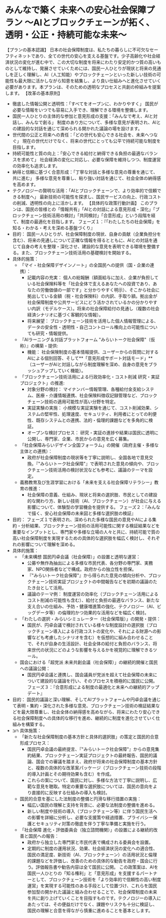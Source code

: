 # みんなで築く 未来への安心社会保障プラン ～AIとブロックチェーンが拓く、透明・公正・持続可能な未来～
【プランの基本認識】
日本の社会保障制度は、私たちの暮らしに不可欠なセーフティネットであり、全ての世代の安心を支える基盤です。少子高齢化や社会経済状況の変化が進む中で、この大切な制度を将来にわたり安定的かつ質の高いものとして維持し、発展させていくためには、国民一人ひとりが現状と将来の見通しを正しく理解し、AI（人工知能）やブロックチェーンといった新しい技術の可能性も最大限に活かしながら知恵を結集し、より良い仕組みへと進化させていく必要があります。本プランは、そのための透明なプロセスと共創の枠組みを提案します。
【改革の基本原則】
 * 徹底した情報公開と透明性：「すべてをオープンに、わかりやすく」
   国民が必要な情報をいつでも容易に入手でき、理解できる環境を整備します。
 * 国民一人ひとりの主体的な参加と意見形成の支援：「みんなで考え、AIと対話し、みんなで創る」
   制度のあり方について、多様な意見が表明され、AIとの建設的な対話を通じて深められる開かれた議論の場を設けます。
 * 世代間の公正と将来への責任：「どの世代も安心できる社会を、未来へつなぐ」
   現在の世代だけでなく、将来の世代にとっても公平で持続可能な制度を目指します。
 * 持続可能性と質の向上：「安心できる給付と納得できる負担の最適なバランスを求めて」
   社会経済の変化に対応し、必要な保障を維持しつつ、制度運営の効率化も追求します。
 * 納得と信頼に基づく合意形成：「丁寧な対話と多様な意見の尊重を通じて、共に進む」
   多様な意見を尊重し、粘り強い対話を通じて、社会全体の納得感を高めます。
 * テクノロジーの賢明な活用：「AIとブロックチェーンで、より効率的で信頼できる制度へ」
   最新技術の可能性を探求し、国民サービスの向上、行政コストの削減、透明性の向上に活かします。
【具体的な政策行動計画】
このプランは、国民の皆様との「情報共有」「AIとの対話による意見形成・深化」「ブロックチェーン技術活用の検討」「共同検討」「合意形成」という段階を経て、制度の最適化を目指します。
フェーズ１：『「わたしたちの社会保障」を知る・わかる・考えを深める基盤づくり』
 * 目的： 国民一人ひとりが、社会保障制度の現状、自身の貢献（企業負担分を含む）、将来の見通しについて正確な情報を得るとともに、AIとの対話を通じて自身の考えを整理・深化させ、建設的な意見を表明できる環境を整備する。また、ブロックチェーン技術活用の基礎検討を開始する。
 * 具体的施策：
   * 「マイ・社会保障デザインノート」の全国民への提供（国・企業の連携）：
     * 記載内容の充実： 個人の総報酬（額面給与に加え、企業が負担している社会保険料等を「社会全体で支えるあなたへの投資であり、あなたの労働価値の一部です」と分かりやすく明示）、そこから社会に拠出している金額（税・社会保険料）の内訳、手取り額。拠出金が社会保障制度や公共サービスにどう活かされているかの分かりやすい内訳（モデルケース）。将来の社会保障給付の見通し（複数の社会経済シナリオに基づく客観的な情報）。
     * 将来展望： ブロックチェーン技術を活用した個人情報管理による、データの安全性・透明性・自己コントロール権向上の可能性についても研究・情報提供。
   * 『AIラーニング＆対話プラットフォーム "みらいトーク社会保障"（仮称）』の構築・提供:
     * 機能： 社会保険制度の基本情報提供、ユーザーからの質問に対するAIによる個別回答、そして**「意見形成サポート対話モード」**（ユーザーがAIと対話しながら制度理解を深め、自身の意見をブラッシュアップしていく機能）。
   * 「ブロックチェーン技術活用による行政効率化・コスト削減 研究・実証プロジェクト」の推進:
     * 対象分野の検討： マイナンバー情報管理、各種給付金支給システム、医療・介護情報連携、社会保険料徴収記録管理など、ブロックチェーン技術の適用可能性が高い分野を特定。
     * 実証実験の実施： 小規模な実証実験を通じて、コスト削減効果、システムの堅牢性、処理速度、セキュリティ、利用者にとっての利便性、既存システムとの連携、法的・倫理的課題などを多角的に検証。
     * オープンな検討プロセス： 研究・実証の進捗や結果は国民に透明に公開し、専門家、企業、市民からの意見を広く募集。
   * 「社会保障みらいデザイン全国フォーラム」の開催（政府主催・多様な主体との連携）：
     * 政府が社会保障制度の現状等を丁寧に説明し、全国各地で意見交換。『"みらいトーク社会保障"』で表明された意見の傾向や、ブロックチェーン技術活用の検討状況なども参考に、議論のテーマを設定。
   * 義務教育及び生涯学習における「未来を支える社会保障リテラシー」教育の推進：
     * 社会保障の意義、仕組み、現状と将来の選択肢、市民としての建設的な関わり方、新しい技術（AI、ブロックチェーン）が社会に与える影響について、体験型の学習機会を提供する。
フェーズ２：『みんなで描く、安心社会保障の未来図と多様な選択肢の検証』
 * 目的： フェーズ１で表明され、深められた多様な国民の意見やAIによる集約・分析結果、ブロックチェーン技術の活用可能性に関する検証結果などを重要なインプットとし、専門家や多様な立場の人々と共に、持続可能で質の高い社会保障制度を実現するための具体的な選択肢を幅広く検討し、それぞれの影響について理解を深める。
 * 具体的施策：
   * 「未来構想 国民円卓会議（社会保障）」の設置と透明な運営：
     * 公募や無作為抽出による多様な市民代表、各分野の専門家、実務家、NPO関係者などで構成。政府からの独立性を担保。
     * 『"みらいトーク社会保障"』から得られた意見の傾向分析や、ブロックチェーン技術実証プロジェクトの中間報告などを初期の議論のたたき台として活用。
     * 議論のテーマ例： 制度運営の効率化（ブロックチェーン活用によるコスト削減の可能性も含む）、給付と負担の最適なバランス、新たな支え合いの仕組み、予防・健康増進策の強化、テクノロジー（AI、ビッグデータ等）の倫理的かつ効果的な活用などを幅広く検討。
   * 「わたしの選択・みらいシミュレーター（社会保障版）」の開発・提供：
     * 国民が、円卓会議で検討されている様々な制度設計の選択肢（ブロックチェーン導入による行政コストの変化や、それによる財源への影響なども考慮したシナリオを含む）を仮想的に組み合わせることで、それが自身の生活設計、社会全体の給付と負担のバランス、将来世代の状況にどのような影響を与えるかを視覚的に理解できるツール。
   * 国会における「超党派 未来共創会議（社会保障）」の継続的開催と国民への議論公開：
     * 国民円卓会議と連携し、国会議員が党派を超えて社会保障の未来について建設的な議論を行い、そのプロセスを積極的に国民に公開。
フェーズ３：『合意形成による制度の最適化と未来への継続的アップデート』
 * 目的： 国民的議論と深い理解、そしてAIプラットフォームや円卓会議を通じて表明・集約・深化された多様な意見、ブロックチェーン技術の検証結果などを最大限尊重し、社会全体の納得感を高めながら、将来にわたり安心できる社会保障制度への具体的な移行を進め、継続的に制度を進化させていく仕組みを構築する。
 * רוב 具体施策：
   * 「新たな社会保障制度の基本方針と具体的選択肢」の策定と国民的合意形成プロセス：
     * 国民円卓会議の最終提言、『"みらいトーク社会保障"』からの意見集約結果、ブロックチェーン実証プロジェクトの最終報告、国民的議論、国会での審議を踏まえ、政府が将来の社会保障制度の基本方針と、複数の具体的な改革案パッケージ（ブロックチェーン技術の段階的導入計画とその期待効果も含む）を作成。
     * これらの案について、国民に対し、多様な方法で丁寧に説明し、広範な意見を聴取。特定の重要な選択肢については、国民の意向をより直接的に反映する仕組みの導入も検討。
   * 国民的合意を基にした法制度の整備と円滑な移行措置の実施：
     * 幅広い国民の理解と支持を背景に、必要な法制度の整備を進める。
     * 新しい制度や技術の導入（ブロックチェーン等）に伴う国民生活への影響を詳細に分析し、必要な支援策や経過措置、プライバシー保護とセキュリティ対策の徹底を伴う丁寧な準備と実施を行う。
   * 「社会保障 進化・評価委員会（独立諮問機関）」の設置による継続的改善と国民への報告：
     * 政府から独立した専門家と市民代表で構成される委員会を設置。
     * 定期的に制度の運用状況、効果、社会経済状況の変化への適合性、国民の満足度、新技術（AI、ブロックチェーン）の活用状況と倫理的課題などを評価し、改善のための具体的な勧告を政府・国会に行う。評価報告書や勧告内容は全て国民に公開。
この政策案は、AIを国民一人ひとりの「知る権利」と「意見形成」を支援するパートナーとして、ブロックチェーン技術を「より効率的で信頼性の高い制度運営」を実現する可能性のある手段として位置づけ、これらを国民参加型の開かれた議論と組み合わせることで、社会保障制度の未来を共に創り上げていくことを目指すものです。テクノロジーの導入にあたっては、その便益だけでなく、課題やリスクも十分に検証し、国民の理解と合意を得ながら慎重に進めることを基本とします。
